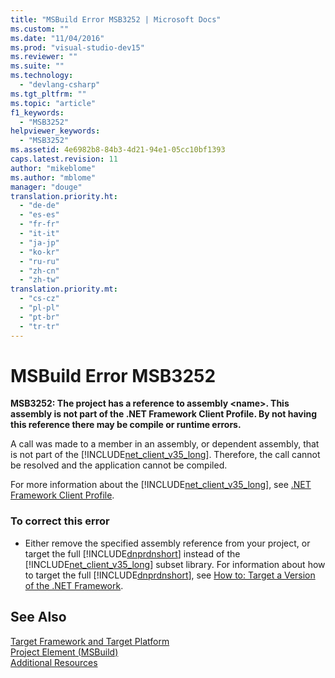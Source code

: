 ```yaml
---
title: "MSBuild Error MSB3252 | Microsoft Docs"
ms.custom: ""
ms.date: "11/04/2016"
ms.prod: "visual-studio-dev15"
ms.reviewer: ""
ms.suite: ""
ms.technology: 
  - "devlang-csharp"
ms.tgt_pltfrm: ""
ms.topic: "article"
f1_keywords: 
  - "MSB3252"
helpviewer_keywords: 
  - "MSB3252"
ms.assetid: 4e6982b8-84b3-4d21-94e1-05cc10bf1393
caps.latest.revision: 11
author: "mikeblome"
ms.author: "mblome"
manager: "douge"
translation.priority.ht: 
  - "de-de"
  - "es-es"
  - "fr-fr"
  - "it-it"
  - "ja-jp"
  - "ko-kr"
  - "ru-ru"
  - "zh-cn"
  - "zh-tw"
translation.priority.mt: 
  - "cs-cz"
  - "pl-pl"
  - "pt-br"
  - "tr-tr"
---
```

# MSBuild Error MSB3252
**MSB3252: The project has a reference to assembly \<name>. This assembly is not part of the .NET Framework Client Profile.  By not having this reference there may be compile or runtime errors.**  
  
 A call was made to a member in an assembly, or dependent assembly, that is not part of the [!INCLUDE[net_client_v35_long](../misc/includes/net_client_v35_long_md.md)]. Therefore, the call cannot be resolved and the application cannot be compiled.  
  
 For more information about the [!INCLUDE[net_client_v35_long](../misc/includes/net_client_v35_long_md.md)], see [.NET Framework Client Profile](../Topic/.NET%20Framework%20Client%20Profile.md).  
  
### To correct this error  
  
-   Either remove the specified assembly reference from your project, or target the full [!INCLUDE[dnprdnshort](../code-quality/includes/dnprdnshort_md.md)] instead of the [!INCLUDE[net_client_v35_long](../misc/includes/net_client_v35_long_md.md)] subset library. For information about how to target the full [!INCLUDE[dnprdnshort](../code-quality/includes/dnprdnshort_md.md)], see [How to: Target a Version of the .NET Framework](../ide/how-to-target-a-version-of-the-dotnet-framework.md).  
  
## See Also  
 [Target Framework and Target Platform](../msbuild/msbuild-target-framework-and-target-platform.md)   
 [Project Element (MSBuild)](../msbuild/project-element-msbuild.md)   
 [Additional Resources](../msbuild/additional-msbuild-resources.md)
